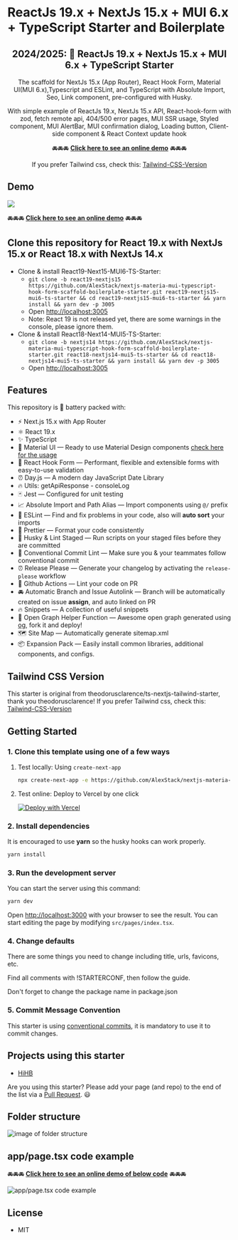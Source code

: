# ReactJs 19.x + NextJs 15.x + MUI 6.x + TypeScript Starter and Boilerplate

<div align="center">
  <h2>2024/2025: 🔋 ReactJs 19.x + NextJs 15.x + MUI 6.x + TypeScript Starter</h2>
  <p>The scaffold for NextJs 15.x (App Router), React Hook Form, Material UI(MUI 6.x),Typescript and ESLint, and TypeScript with Absolute Import, Seo, Link component, pre-configured with Husky.</p>

  <p>With simple example of ReactJs 19.x, NextJs 15.x API, React-hook-form with zod, fetch remote api, 404/500 error pages, MUI SSR usage, Styled component, MUI AlertBar, MUI confirmation dialog, Loading button, Client-side component & React Context update hook</p>

🚘🚘🚘 [**Click here to see an online demo**](https://mui-nextjs-ts.vercel.app) 🚘🚘🚘

If you prefer Tailwind css, check this: [Tailwind-CSS-Version](https://github.com/theodorusclarence/ts-nextjs-tailwind-starter)

</div>

## Demo

[<img src="https://alexstack.github.io/reactStarter/asset/NextJs14-mui5.gif">](https://mui-nextjs-ts.vercel.app)

🚘🚘🚘 [**Click here to see an online demo**](https://mui-nextjs-ts.vercel.app) 🚘🚘🚘

## Clone this repository for React 19.x with NextJs 15.x or React 18.x with NextJs 14.x

- Clone & install React19-Next15-MUI6-TS-Starter:
  - `git clone -b react19-nextjs15 https://github.com/AlexStack/nextjs-materia-mui-typescript-hook-form-scaffold-boilerplate-starter.git react19-nextjs15-mui6-ts-starter && cd react19-nextjs15-mui6-ts-starter && yarn install && yarn dev -p 3005`
  - Open <http://localhost:3005>
  - Note: React 19 is not released yet, there are some warnings in the console, please ignore them.
- Clone & install React18-Next14-MUI5-TS-Starter:
  - `git clone -b nextjs14 https://github.com/AlexStack/nextjs-materia-mui-typescript-hook-form-scaffold-boilerplate-starter.git react18-nextjs14-mui5-ts-starter && cd react18-nextjs14-mui5-ts-starter && yarn install && yarn dev -p 3005`
  - Open <http://localhost:3005>

## Features

This repository is 🔋 battery packed with:

- ⚡️ Next.js 15.x with App Router
- ⚛️ React 19.x
- ✨ TypeScript
- 💨 Material UI — Ready to use Material Design components [check here for the usage](https://mui.com/material-ui/getting-started/usage/)
- 🎨 React Hook Form — Performant, flexible and extensible forms with easy-to-use validation
- ⏰ Day.js — A modern day JavaScript Date Library
- 🔥 Utils: getApiResponse - consoleLog
- 🃏 Jest — Configured for unit testing
- 📈 Absolute Import and Path Alias — Import components using `@/` prefix
- 📏 ESLint — Find and fix problems in your code, also will **auto sort** your imports
- 💖 Prettier — Format your code consistently
- 🐶 Husky & Lint Staged — Run scripts on your staged files before they are committed
- 🤖 Conventional Commit Lint — Make sure you & your teammates follow conventional commit
- ⏰ Release Please — Generate your changelog by activating the `release-please` workflow
- 👷 Github Actions — Lint your code on PR
- 🚘 Automatic Branch and Issue Autolink — Branch will be automatically created on issue **assign**, and auto linked on PR
- 🔥 Snippets — A collection of useful snippets
- 👀 Open Graph Helper Function — Awesome open graph generated using [og](https://github.com/theodorusclarence/og), fork it and deploy!
- 🗺 Site Map — Automatically generate sitemap.xml
- 📦 Expansion Pack — Easily install common libraries, additional components, and configs.

## Tailwind CSS Version

This starter is original from theodorusclarence/ts-nextjs-tailwind-starter, thank you theodorusclarence! If you prefer Tailwind css, check this: [Tailwind-CSS-Version](https://github.com/theodorusclarence/ts-nextjs-tailwind-starter)

## Getting Started

### 1. Clone this template using one of a few ways

1. Test locally: Using `create-next-app`

   ```bash
   npx create-next-app -e https://github.com/AlexStack/nextjs-materia-mui-typescript-hook-form-scaffold-boilerplate-starter new-project-name
   ```

2. Test online: Deploy to Vercel by one click

   [![Deploy with Vercel](https://vercel.com/button)](https://vercel.com/new/clone?s=https%3A%2F%2Fgithub.com%2FAlexStack%2Fnextjs-materia-mui-typescript-hook-form-scaffold-boilerplate-starter&showOptionalTeamCreation=false)

### 2. Install dependencies

It is encouraged to use **yarn** so the husky hooks can work properly.

```bash
yarn install
```

### 3. Run the development server

You can start the server using this command:

```bash
yarn dev
```

Open [http://localhost:3000](http://localhost:3000) with your browser to see the result. You can start editing the page by modifying `src/pages/index.tsx`.

### 4. Change defaults

There are some things you need to change including title, urls, favicons, etc.

Find all comments with !STARTERCONF, then follow the guide.

Don't forget to change the package name in package.json

### 5. Commit Message Convention

This starter is using [conventional commits](https://www.conventionalcommits.org/en/v1.0.0/), it is mandatory to use it to commit changes.

## Projects using this starter

<!--
TEMPLATE
- [sitename](https://sitelink.com) ([Source](https://github.com/githublink))
- [sitename](https://sitelink.com)
-->

- [HiHB](https://hihb.com/)

Are you using this starter? Please add your page (and repo) to the end of the list via a [Pull Request](https://github.com/AlexStack/nextjs-materia-mui-typescript-hook-form-scaffold-boilerplate-starter/edit/main/README.md). 😃

## Folder structure

![image of folder structure](https://raw.githubusercontent.com/AlexStack/nextjs-materia-mui-typescript-hook-form-scaffold-boilerplate-starter/main/public/images/next-mui-folders.png)

## app/page.tsx code example

🚘🚘🚘 [**Click here to see an online demo of below code**](https://mui-nextjs-ts.vercel.app) 🚘🚘🚘

![app/page.tsx code example](https://raw.githubusercontent.com/AlexStack/nextjs-materia-mui-typescript-hook-form-scaffold-boilerplate-starter/main/public/images/app-page-tsx.png)

## License

- MIT
